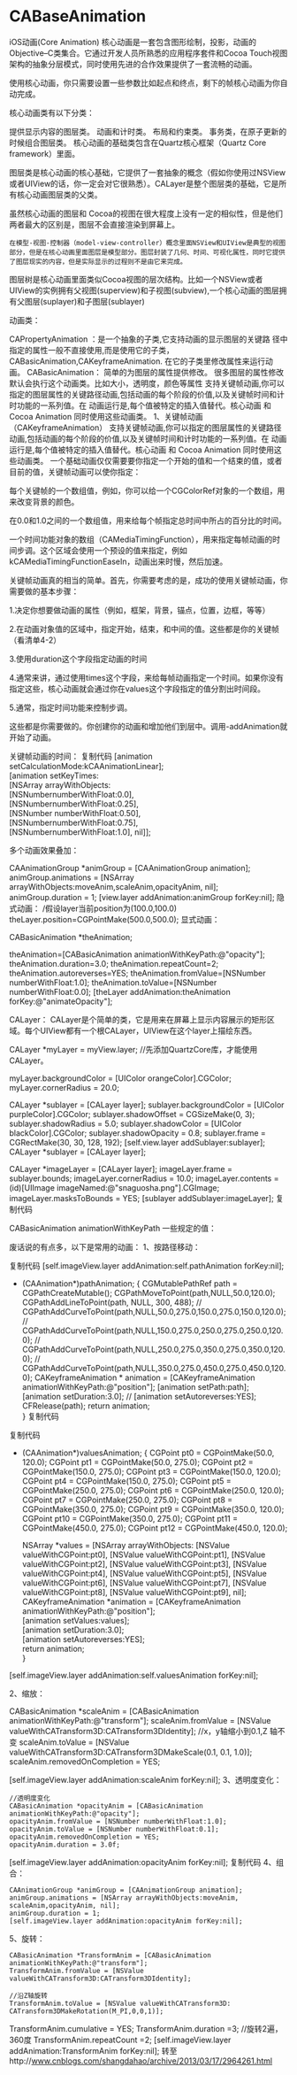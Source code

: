 # CABaseAnimation
iOS动画(Core Animation)
核心动画是一套包含图形绘制，投影，动画的Objective–C类集合。它通过开发人员所熟悉的应用程序套件和Cocoa Touch视图架构的抽象分层模式，同时使用先进的合作效果提供了一套流畅的动画。

使用核心动画，你只需要设置一些参数比如起点和终点，剩下的帧核心动画为你自动完成。

核心动画类有以下分类：

提供显示内容的图层类。
动画和计时类。
布局和约束类。
事务类，在原子更新的时候组合图层类。
核心动画的基础类包含在Quartz核心框架（Quartz Core framework）里面。

图层类是核心动画的核心基础，它提供了一套抽象的概念（假如你使用过NSView或者UIView的话，你一定会对它很熟悉）。CALayer是整个图层类的基础，它是所有核心动画图层类的父类。

虽然核心动画的图层和 Cocoa的视图在很大程度上没有一定的相似性，但是他们两者最大的区别是，图层不会直接渲染到屏幕上。

    在模型-视图-控制器（model-view-controller）概念里面NSView和UIView是典型的视图部分，但是在核心动画里面图层是模型部分。图层封装了几何、时间、可视化属性，同时它提供了图层现实的内容，但是实际显示的过程则不是由它来完成。

图层树是核心动画里面类似Cocoa视图的层次结构。比如一个NSView或者UIView的实例拥有父视图(superview)和子视图(subview),一个核心动画的图层拥有父图层(suplayer)和子图层(sublayer)

 动画类：

 CAPropertyAnimation ：是一个抽象的子类,它支持动画的显示图层的关键路 径中指定的属性一般不直接使用,而是使用它的子类，CABasicAnimation,CAKeyframeAnimation. 在它的子类里修改属性来运行动画。
CABasicAnimation： 简单的为图层的属性提供修改。 很多图层的属性修改默认会执行这个动画类。比如大小，透明度，颜色等属性
 支持关键帧动画,你可以指定的图层属性的关键路径动画,包括动画的每个阶段的价值,以及关键帧时间和计时功能的一系列值。在 动画运行是,每个值被特定的插入值替代。核心动画 和 Cocoa Animation 同时使用这些动画类。
1、关键帧动画（CAKeyframeAnimation）
支持关键帧动画,你可以指定的图层属性的关键路径动画,包括动画的每个阶段的价值,以及关键帧时间和计时功能的一系列值。在 动画运行是,每个值被特定的插入值替代。核心动画 和 Cocoa Animation 同时使用这些动画类。
一个基础动画仅仅需要要你指定一个开始的值和一个结束的值，或者目前的值，关键帧动画可以使你指定：

每个关键帧的一个数组值，例如，你可以给一个CGColorRef对象的一个数组，用来改变背景的颜色。

在0.0和1.0之间的一个数组值，用来给每个帧指定总时间中所占的百分比的时间。

一个时间功能对象的数组（CAMediaTimingFunction），用来指定每帧动画的时间步调。这个区域会使用一个预设的值来指定，例如kCAMediaTimingFunctionEaseIn，动画出来时慢，然后加速。

关键帧动画真的相当的简单。首先，你需要考虑的是，成功的使用关键帧动画，你需要做的基本步骤：

1.决定你想要做动画的属性（例如，框架，背景，锚点，位置，边框，等等）

2.在动画对象值的区域中，指定开始，结束，和中间的值。这些都是你的关键帧（看清单4-2）

3.使用duration这个字段指定动画的时间

4.通常来讲，通过使用times这个字段，来给每帧动画指定一个时间。如果你没有指定这些，核心动画就会通过你在values这个字段指定的值分割出时间段。

5.通常，指定时间功能来控制步调。

这些都是你需要做的。你创建你的动画和增加他们到层中。调用-addAnimation就开始了动画。

关键帧动画的时间：
复制代码
[animation setCalculationMode:kCAAnimationLinear];  
[animation setKeyTimes:  
    [NSArray arrayWithObjects:  
        [NSNumbernumberWithFloat:0.0],  
        [NSNumbernumberWithFloat:0.25],  
        [NSNumber numberWithFloat:0.50],  
        [NSNumbernumberWithFloat:0.75],  
        [NSNumbernumberWithFloat:1.0],
         nil]];         


 
多个动画效果叠加：

CAAnimationGroup *animGroup = [CAAnimationGroup animation];  
animGroup.animations = [NSArray arrayWithObjects:moveAnim,scaleAnim,opacityAnim, nil]; 
animGroup.duration = 1; 
[view.layer addAnimation:animGroup forKey:nil]; 
隐式动画：
/假设layer当前position为(100.0,100.0)
theLayer.position=CGPointMake(500.0,500.0);
显式动画：

CABasicAnimation *theAnimation;

theAnimation=[CABasicAnimation animationWithKeyPath:@"opacity"];
theAnimation.duration=3.0;
theAnimation.repeatCount=2;
theAnimation.autoreverses=YES;
theAnimation.fromValue=[NSNumber numberWithFloat:1.0];
theAnimation.toValue=[NSNumber numberWithFloat:0.0];
[theLayer addAnimation:theAnimation forKey:@"animateOpacity"];

CALayer：
CALayer是个简单的类，它是用来在屏幕上显示内容展示的矩形区域。每个UIView都有一个根CALayer，UIView在这个layer上描绘东西。


CALayer *myLayer = myView.layer; //先添加QuartzCore库，才能使用CALayer。

myLayer.backgroundColor = [UIColor orangeColor].CGColor; 
myLayer.cornerRadius = 20.0; 

CALayer *sublayer = [CALayer layer]; 
    sublayer.backgroundColor = [UIColor purpleColor].CGColor; 
    sublayer.shadowOffset = CGSizeMake(0, 3); 
    sublayer.shadowRadius = 5.0; 
    sublayer.shadowColor = [UIColor blackColor].CGColor; 
    sublayer.shadowOpacity = 0.8; 
    sublayer.frame = CGRectMake(30, 30, 128, 192); 
    [self.view.layer addSublayer:sublayer]; 
CALayer *sublayer = [CALayer layer]; 

CALayer *imageLayer = [CALayer layer]; 
imageLayer.frame = sublayer.bounds; 
imageLayer.cornerRadius = 10.0; 
imageLayer.contents = (id)[UIImage imageNamed:@"snaguosha.png"].CGImage; 
imageLayer.masksToBounds = YES; 
[sublayer addSublayer:imageLayer];
复制代码
 

CABasicAnimation animationWithKeyPath 一些规定的值：


废话说的有点多，以下是常用的动画：
1、按路径移动：

 

复制代码
 [self.imageView.layer addAnimation:self.pathAnimation forKey:nil];

- (CAAnimation*)pathAnimation;
{
    CGMutablePathRef path = CGPathCreateMutable();
    CGPathMoveToPoint(path,NULL,50.0,120.0);
    CGPathAddLineToPoint(path, NULL, 300, 488);
//    CGPathAddCurveToPoint(path,NULL,50.0,275.0,150.0,275.0,150.0,120.0);
//    CGPathAddCurveToPoint(path,NULL,150.0,275.0,250.0,275.0,250.0,120.0);
//    CGPathAddCurveToPoint(path,NULL,250.0,275.0,350.0,275.0,350.0,120.0);
//    CGPathAddCurveToPoint(path,NULL,350.0,275.0,450.0,275.0,450.0,120.0);
    CAKeyframeAnimation * animation = [CAKeyframeAnimation animationWithKeyPath:@"position"];
    [animation setPath:path];
    [animation setDuration:3.0];
//    [animation setAutoreverses:YES];
    CFRelease(path);
    return animation;  
}
复制代码
 

 

 

复制代码
- (CAAnimation*)valuesAnimation;
{
    CGPoint pt0 = CGPointMake(50.0, 120.0);
    CGPoint pt1 = CGPointMake(50.0, 275.0);
    CGPoint pt2 = CGPointMake(150.0, 275.0);
    CGPoint pt3 = CGPointMake(150.0, 120.0);
    CGPoint pt4 = CGPointMake(150.0, 275.0);
    CGPoint pt5 = CGPointMake(250.0, 275.0);
    CGPoint pt6 = CGPointMake(250.0, 120.0);
    CGPoint pt7 = CGPointMake(250.0, 275.0);
    CGPoint pt8 = CGPointMake(350.0, 275.0);
    CGPoint pt9 = CGPointMake(350.0, 120.0);
    CGPoint pt10 = CGPointMake(350.0, 275.0);
    CGPoint pt11 = CGPointMake(450.0, 275.0);
    CGPoint pt12 = CGPointMake(450.0, 120.0);
    
    NSArray *values = [NSArray arrayWithObjects:
                       [NSValue valueWithCGPoint:pt0],
                       [NSValue valueWithCGPoint:pt1],
                       [NSValue valueWithCGPoint:pt2],
                       [NSValue valueWithCGPoint:pt3],
                       [NSValue valueWithCGPoint:pt4],
                       [NSValue valueWithCGPoint:pt5],
                       [NSValue valueWithCGPoint:pt6],
                       [NSValue valueWithCGPoint:pt7],
                       [NSValue valueWithCGPoint:pt8],
                       [NSValue valueWithCGPoint:pt9],
                       nil];
    CAKeyframeAnimation
    *animation = [CAKeyframeAnimation  
                  animationWithKeyPath:@"position"];  
    [animation setValues:values];  
    [animation setDuration:3.0];  
    [animation setAutoreverses:YES];  
    return animation;  
}

 [self.imageView.layer addAnimation:self.valuesAnimation forKey:nil];

2、缩放：

CABasicAnimation *scaleAnim = [CABasicAnimation animationWithKeyPath:@"transform"];
    scaleAnim.fromValue = [NSValue valueWithCATransform3D:CATransform3DIdentity];
    //x，y轴缩小到0.1,Z 轴不变
    scaleAnim.toValue = [NSValue valueWithCATransform3D:CATransform3DMakeScale(0.1, 0.1, 1.0)];
    scaleAnim.removedOnCompletion = YES;

[self.imageView.layer addAnimation:scaleAnim forKey:nil];
3、透明度变化：

    //透明度变化
    CABasicAnimation *opacityAnim = [CABasicAnimation animationWithKeyPath:@"opacity"];
    opacityAnim.fromValue = [NSNumber numberWithFloat:1.0];
    opacityAnim.toValue = [NSNumber numberWithFloat:0.1];
    opacityAnim.removedOnCompletion = YES;
    opacityAnim.duration = 3.0f;

[self.imageView.layer addAnimation:opacityAnim forKey:nil];
复制代码
4、组合：

    CAAnimationGroup *animGroup = [CAAnimationGroup animation];
    animGroup.animations = [NSArray arrayWithObjects:moveAnim, scaleAnim,opacityAnim, nil];
    animGroup.duration = 1;
    [self.imageView.layer addAnimation:opacityAnim forKey:nil];
5、旋转：

 
    CABasicAnimation *TransformAnim = [CABasicAnimation animationWithKeyPath:@"transform"];
    TransformAnim.fromValue = [NSValue valueWithCATransform3D:CATransform3DIdentity];
    
    //沿Z轴旋转
    TransformAnim.toValue = [NSValue valueWithCATransform3D: CATransform3DMakeRotation(M_PI,0,0,1)];
 TransformAnim.cumulative = YES;
    TransformAnim.duration =3;
    //旋转2遍，360度
    TransformAnim.repeatCount =2;
 [self.imageView.layer addAnimation:TransformAnim forKey:nil];
转至http://www.cnblogs.com/shangdahao/archive/2013/03/17/2964261.html
